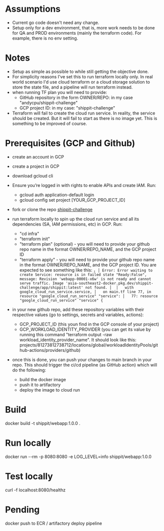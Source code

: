# Assumptions
- Current go code doesn't need any change.
- Setup only for a dev environment, that is, more work needs to be done for QA and PROD environments (mainly the terraform code). For example, there is no env setting.

# Notes
- Setup as simple as possible to while still getting the objective done.
- For simplicity reasons I've set this to run terraform locally only. In real world scenario I'd use cloud terraform or a cloud storage solution to store the state file, and a pipeline will run terraform instead.
- when running TF plan you will need to provide:
    - GitHub repository in the form OWNER/REPO: in my case "andycpu/shippit-challenge"
    - GCP project ID: in my case: "shippit-challenge"
- Terraform will fail to create the cloud run service. In reality, the service should be created. But it will fail to start as there is no image yet. This is something to be improved of course. 

# Prerequisites (GCP and Github)
- create an account in GCP
- create a project in GCP
- download gcloud cli
- Ensure you’re logged in with rights to enable APIs and create IAM. Run:
    - gcloud auth application-default login
    - gcloud config set project [YOUR_GCP_PROJECT_ID]
- fork or clone the repo [shippit-challenge](https://github.com/andycpu/shippit-challenge)
- run terraform locally to spin up the cloud run service and all its dependencies (SA, IAM permissions, etc) in GCP. Run:
    - "cd infra"
    - "terraform init"
    - "terraform plan" (optional) - you will need to provide your github repo name in the format OWNER/REPO_NAME, and the GCP project ID
    - "terraform apply" - you will need to provide your github repo name in the format OWNER/REPO_NAME, and the GCP project ID. You are expected to see something like this:
`
╷
│ Error: Error waiting to create Service: resource is in failed state "Ready:False", message: Revision 'webapp-00001-x6w' is not ready and cannot serve traffic. Image 'asia-southeast2-docker.pkg.dev/shippit-challenge/app/shippit:latest' not found.
│ 
│   with google_cloud_run_service.service,
│   on main.tf line 77, in resource "google_cloud_run_service" "service":
│   77: resource "google_cloud_run_service" "service" {
`

- in your new github repo, add these repository variables with their respective values (go to settings, secrets and variables, actions):
    - GCP_PROJECT_ID (this youn find in the GCP console of your project)
    - GCP_WORKLOAD_IDENTITY_PROVIDER (you can get its value by running this command "terraform output -raw workload_identity_provider_name". It should look like this: projects/81273812738712/locations/global/workloadIdentityPools/github-actions/providers/github)
- once this is done, you can push your changes to main branch in your repo. This should trigger the ci/cd pipeline (as GitHub action) which will do the following:
    - build the docker image
    - push it to artifactory
    - deploy the image to cloud run












# Build
docker build -t shippit/webapp:1.0.0 .

# Run locally
docker run --rm -p 8080:8080 -e LOG_LEVEL=info shippit/webapp:1.0.0

# Test locally
curl -f localhost:8080/healthz


# Pending
docker push to ECR / artifactory
deploy pipeline